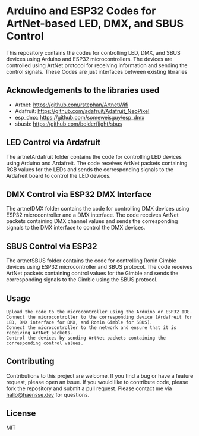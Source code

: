 # Arduino and ESP32 Codes for ArtNet-based LED, DMX, and SBUS Control

This repository contains the codes for controlling LED, DMX, and SBUS devices using Arduino and ESP32 microcontrollers. The devices are controlled using ArtNet protocol for receiving information and sending the control signals. These Codes are just interfaces between existing libraries


## Acknowledgements to the libraries used
* Artnet: https://github.com/rstephan/ArtnetWifi
* Adafruit: https://github.com/adafruit/Adafruit_NeoPixel
* esp_dmx: https://github.com/someweisguy/esp_dmx
* sbusb: https://github.com/bolderflight/sbus

## LED Control via Ardafruit

The artnetArdafruit folder contains the code for controlling LED devices using Arduino and Ardafreit. The code receives ArtNet packets containing RGB values for the LEDs and sends the corresponding signals to the Ardafreit board to control the LED devices.

## DMX Control via ESP32 DMX Interface

The artnetDMX folder contains the code for controlling DMX devices using ESP32 microcontroller and a DMX interface. The code receives ArtNet packets containing DMX channel values and sends the corresponding signals to the DMX interface to control the DMX devices.

## SBUS Control via ESP32

The artnetSBUS folder contains the code for controlling Ronin Gimble devices using ESP32 microcontroller and SBUS protocol. The code receives ArtNet packets containing control values for the Gimble and sends the corresponding signals to the Gimble using the SBUS protocol.

## Usage

    Upload the code to the microcontroller using the Arduino or ESP32 IDE.
    Connect the microcontroller to the corresponding device (Ardafreit for LED, DMX interface for DMX, and Ronin Gimble for SBUS).
    Connect the microcontroller to the network and ensure that it is receiving ArtNet packets.
    Control the devices by sending ArtNet packets containing the corresponding control values.

## Contributing

Contributions to this project are welcome. If you find a bug or have a feature request, please open an issue. If you would like to contribute code, please fork the repository and submit a pull request. Please contact me via hallo@haensse.dev for questions. 

## License
MIT